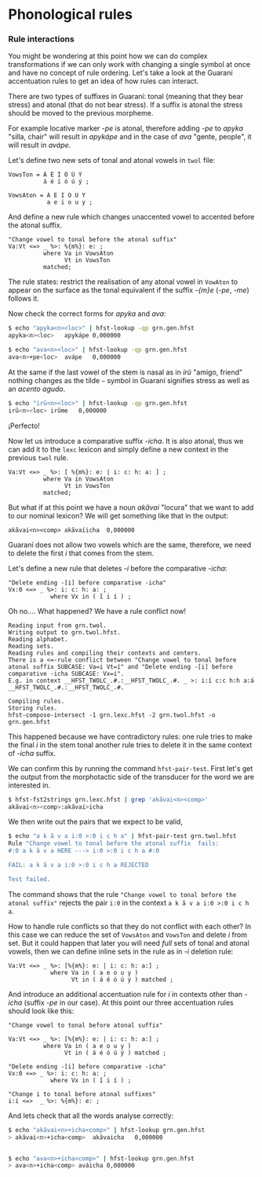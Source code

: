 # Phonological rules

### Rule interactions
<!-- conflicts N-->


You might be wondering at this point how we can do complex transformations if we can only work with changing a single symbol at once and have no concept of rule ordering. Let's take a look at the Guaraní accentuation rules to get an idea of how rules can interact. 

There are two types of suffixes in Guaraní: tonal (meaning that they bear stress) and atonal (that do not bear stress). If a suffix is atonal the stress should be moved to the previous morpheme. 

For example locative marker *-pe* is atonal, therefore adding *-pe* to *apyka* "silla, chair" will result in *apykápe* and in the case of *ava* "gente, people", it will result in *avápe*.

Let's define two new sets of tonal and atonal vowels in `twol` file:

```
VowsTon = Á É Í Ó Ú Ý
          á é í ó ú ý ;

VowsAton = A E I O U Y
           a e i o u y ;
```
And define a new rule which changes unaccented vowel to accented before the atonal suffix.

```
"Change vowel to tonal before the atonal suffix"
Va:Vt <=> _ %>: %{m%}: e: ;
          where Va in VowsAton 
                Vt in VowsTon 
          matched;
```
The rule states: restrict the realisation of any atonal vowel in `VowAton` to appear on the surface as the tonal equivalent 
if the suffix *-{m}e* (*-pe*, *-me*) follows it.

Now check the correct forms for *apyka* and *ava*:

```bash
$ echo "apyka<n><loc>" | hfst-lookup -qp grn.gen.hfst
apyka<n><loc>	apykápe	0,000000

$ echo "ava<n><loc>" | hfst-lookup -qp grn.gen.hfst 
ava<n>+pe<loc>	avápe	0,000000
```
At the same if the last vowel of the stem is nasal as in *irũ* "amigo, friend" nothing changes as the tilde `~` symbol in 
Guaraní signifies stress as well as an *acento agudo*.

```bash
$ echo "irũ<n><loc>" | hfst-lookup -qp grn.gen.hfst
irũ<n><loc>	irũme	0,000000
```
¡Perfecto!

Now let us introduce a comparative suffix *-icha*. It is also atonal, thus we can add it to the `lexc` lexicon and 
simply define a new context in the previous `twol` rule.

```
Va:Vt <=> _ %>: [ %{m%}: e: | i: c: h: a: ] ;
          where Va in VowsAton 
                Vt in VowsTon 
          matched;
```

But what if at this point we have a noun *akãvai* "locura" that we want to add to our nominal lexicon? We will get something like that in the output:

```
akãvai<n><comp>	akãvaíicha	0,000000
```
Guaraní does not allow two vowels which are the same, therefore, we need to delete the first *i* that comes from the stem.

Let's define a new rule that deletes *-i* before the comparative *-icha*:

```
"Delete ending -[i] before comparative -icha"
Vx:0 <=> _ %>: i: c: h: a: ;
            where Vx in ( ĩ i í ) ;
```

Oh no.... What happened? We have a rule conflict now!

```
Reading input from grn.twol.
Writing output to grn.twol.hfst.
Reading alphabet.
Reading sets.
Reading rules and compiling their contexts and centers.
There is a <=-rule conflict between "Change vowel to tonal before atonal suffix SUBCASE: Va=i Vt=í" and "Delete ending -[i] before comparative -icha SUBCASE: Vx=i".
E.g. in context __HFST_TWOLC_.#.:__HFST_TWOLC_.#. _ >: i:í c:c h:h a:á __HFST_TWOLC_.#.:__HFST_TWOLC_.#. 

Compiling rules.
Storing rules.
hfst-compose-intersect -1 grn.lexc.hfst -2 grn.twol.hfst -o grn.gen.hfst
```

This happened because we have contradictory rules: one rule tries to make the final *i* in the stem tonal another rule tries to delete it in the same context of *-icha* suffix.

We can confirm this by running the command `hfst-pair-test`. First let's get the output from the morphotactic side of the transducer for 
the word we are interested in.

```bash
$ hfst-fst2strings grn.lexc.hfst | grep 'akãvai<n><comp>'
akãvai<n><comp>:akãvai>icha
```
We then write out the pairs that we expect to be valid,

```bash
$ echo "a k ã v a i:0 >:0 i c h a" | hfst-pair-test grn.twol.hfst 
Rule "Change vowel to tonal before the atonal suffix  fails:
#:0 a k ã v a HERE ---> i:0 >:0 i c h a #:0 

FAIL: a k ã v a i:0 >:0 i c h a REJECTED

Test failed.
```

The command shows that the rule `"Change vowel to tonal before the atonal suffix"` rejects the pair `i:0` in the 
context `a k ã v a i:0 >:0 i c h a`.

How to handle rule conflicts so that they do not conflict with each other? In this case we can reduce the set of `VowsAton` and `VowsTon` and delete *i* from set. But it could happen that later you will need *full* sets of tonal and atonal vowels, then we can define inline sets in the rule as in *-i* deletion rule:

```
Va:Vt <=> _ %>: [%{m%}: e: | i: c: h: a:] ;
            where Va in ( a e o u y )
                  Vt in ( á é ó ú ý ) matched ;
```

And introduce an additional accentuation rule for *i* in contexts other than *-icha* (suffix *-pe* in our case). At this point our three accentuation rules should look like this:

```
"Change vowel to tonal before atonal suffix"

Va:Vt <=> _ %>: [%{m%}: e: | i: c: h: a:] ;
          where Va in ( a e o u y )
                Vt in ( á é ó ú ý ) matched ;

"Delete ending -[i] before comparative -icha"
Vx:0 <=> _ %>: i: c: h: a: ;
            where Vx in ( ĩ i í ) ;

"Change i to tonal before atonal suffixes"
i:í <=>  _ %>: %{m%}: e: ;
```

And lets check that all the words analyse correctly:

```bash
$ echo "akãvai<n>+icha<comp>" | hfst-lookup grn.gen.hfst
> akãvai<n>+icha<comp>	akãvaicha	0,000000


$ echo "ava<n>+icha<comp>" | hfst-lookup grn.gen.hfst
> ava<n>+icha<comp>	aváicha	0,000000
```


<!-- testing with hfst-pairtest N --> 
